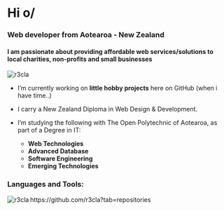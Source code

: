 <h1 align="left">Hi o/</h1>
<h3 align="left">Web developer from Aotearoa - New Zealand</h3>
<h4 align="left">I am passionate about providing affordable web services/solutions to local charities, non-profits and small businesses</h4>

<p align="left"> <img src="https://komarev.com/ghpvc/?username=r3cla&label=Profile%20views&color=0e75b6&style=flat" alt="r3cla" /> </p>

- I’m currently working on **little hobby projects** here on GitHub (when i have time..)
- I carry a New Zealand Diploma in Web Design & Development.
- I’m studying the following with The Open Polytechnic of Aotearoa, as part of a Degree in IT:

  - **Web Technologies**
  - **Advanced Database**
  - **Software Engineering**
  - **Emerging Technologies**

<h3 align="left">Languages and Tools:</h3>
<p><img align="left" src="https://github-readme-stats.vercel.app/api/top-langs?username=r3cla&show_icons=true&theme=tokyonight&locale=en&layout=compact" alt="r3cla" /></p>

<p>https://github.com/r3cla?tab=repositories</p>
